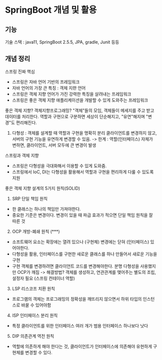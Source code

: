 # SpringBoot 개념 및 활용  

## 기능
기술 스택 : java11, SpringBoot 2.5.5, JPA, gradle, Junit 등등  

## 개념 정리
스프링 진짜 핵심
- 스프링은 자바 언어 기반의 프레임워크
- 자바 언어의 가장 큰 특징 : 객체 지햔 언어
- 스프링은 객체 지향 언어가 가진 강력한 특징을 살려내는 프레임워크
- 스프링은 좋은 객체 지향 애플리케이션을 개발할 수 있게 도와주는 프레임워크

좋은 객체 지향?
객체지향프로그래밍? "객체"들의 모임, 객체들이 메세지를 주고 받고 데이터를 처리한다.
역할과 구현으로 구분하면 세상이 단순해지고, "유연"해지며 "변경"도 편리해진다.
1. 다형성 : 객체를 설계할 때 역할과 구현을 명확히 분리
클라이언트를 변경하지 않고, 서버의 구현 기능을 유연하게 변경할 수 있음.
-> 한계 : 역할(인터페이스) 자체가 변하면, 클라이언트, 서버 모두에 큰 변경이 발생

스프링과 객체 지향
- 스프링은 다형성을 극대화해서 이용할 수 있게 도와줌.
- 스프링에서 IoC, DI는 다형성을 활용해서 역할과 구현을 편리하게 다룰 수 있도록 지원

좋은 객체 지향 설계의 5가지 원칙(SOLID)
1. SRP 단일 책임 원칙 
 - 한 클래스는 하나의 책임만 가져야한다.
 - 중요한 기준은 변경이다. 변경이 있을 때 파급 효과가 적으면 단일 책임 원칙을 잘 따른 것
2. OCP 개방-폐쇄 원칙 (***)
 - 소프트웨어 요소는 확장에는 열려 있으나 (구현체) 변경에는 닫혀 (인터페이스) 있어야한다.
 - 다형성을 활용, 인터페이스를 구현한 새로운 클래스를 하나 만들어서 새로운 기능을 구현
 - 구현 객체를 변경하려면 클라이언트 코드를 변경해야한다. 분명 다형성을 사용했지만 OCP가 깨짐
   -> 해결방법? 객체를 생성하고, 연관관계를 맺어주는 별도의 조립, 설정자 필요 (스프링 컨테이너 역할)
3. LSP 리스코프 치환 원칙
 - 프로그램의 객체는 프로그래밍의 정확성을 깨뜨리지 않으면서 하위 타입의 인스턴스로 바꿀 수 있어야함
4. ISP 인터페이스 분리 원칙
 - 특정 클라이언트를 위한 인터페이스 여러 개가 범용 인터페이스 하나보다 낫다
5. DIP 의존관계 역전 원칙
 - 역할에 의존하게 해야 한다는 것, 클라이언트가 인터페이스에 의존해야 유현하게 구현체를 변경할 수 있다.




